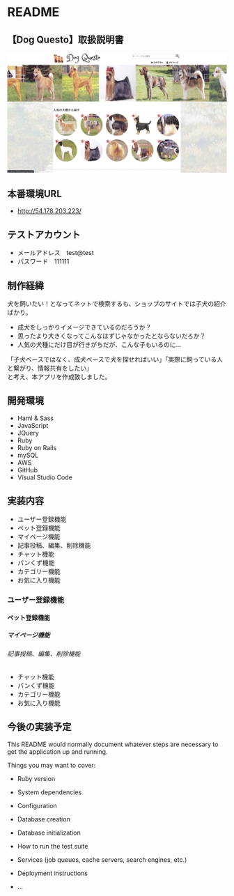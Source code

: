 # README
## 【Dog Questo】取扱説明書
![画像名](https://github.com/ekusuy26/dog-picture-book/blob/master/reademe_image/top-page1.jpg)

## 本番環境URL
* http://54.178.203.223/

## テストアカウント
* メールアドレス　test@test
* パスワード　111111

## 制作経緯
犬を飼いたい！となってネットで検索するも、ショップのサイトでは子犬の紹介ばかり。   

* 成犬をしっかりイメージできているのだろうか？
* 思ったより大きくなってこんなはずじゃなかったとならないだろか？
* 人気の犬種にだけ目が行きがちだが、こんな子もいるのに…  

「子犬ベースではなく、成犬ベースで犬を探せればいい」「実際に飼っている人と繋がり、情報共有をしたい」  
と考え、本アプリを作成致しました。

## 開発環境
* Haml & Sass
* JavaScript
* JQuery
* Ruby
* Ruby on Rails
* mySQL
* AWS
* GitHub
* Visual Studio Code

## 実装内容
* ユーザー登録機能
* ペット登録機能
* マイページ機能
* 記事投稿、編集、削除機能
* チャット機能
* パンくず機能
* カテゴリー機能
* お気に入り機能

### ユーザー登録機能
#### ペット登録機能
##### マイページ機能
###### 記事投稿、編集、削除機能
* チャット機能
* パンくず機能
* カテゴリー機能
* お気に入り機能

## 今後の実装予定

This README would normally document whatever steps are necessary to get the
application up and running.

Things you may want to cover:

* Ruby version

* System dependencies

* Configuration

* Database creation

* Database initialization

* How to run the test suite

* Services (job queues, cache servers, search engines, etc.)

* Deployment instructions

* ...
